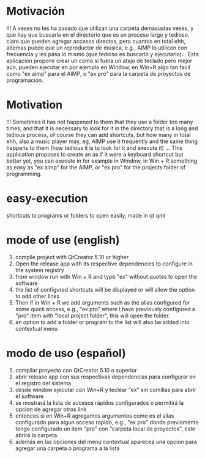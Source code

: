 # Motivación
!!! A veses no les ha pasado que utilizan una carpeta demasiadas veses, y que hay que buscarla en el directorio que es un proceso largo y tedioso, claro que pueden agregar accesos directos, pero cuantos en total ehh, ademas puede que un reproductor de música, e.g., AIMP lo utilicen con frecuencia y les pasa lo mismo (que tedioso es buscarlo y ejecutarlo)...
Esta aplicacion propone crear un como si fuera un atajo de teclado pero mejor aún, pueden ejecutar en por ejemplo en Window, en Win+R algo tan facil como "ex aimp" para el AIMP, o "ex pro" para la carpeta de proyectos de programación.

# Motivation
!!! Sometimes it has not happened to them that they use a folder too many times, and that it is necessary to look for it in the directory that is a long and tedious process, of course they can add shortcuts, but how many in total ehh, also a music player may, eg, AIMP use it frequently and the same thing happens to them (how tedious it is to look for it and execute it) ...
This application proposes to create an as if it were a keyboard shortcut but better yet, you can execute in for example in Window, in Win + R something as easy as "ex aimp" for the AIMP, or "ex pro" for the projects folder of programming.

# easy-execution
shortcuts to programs or folders to open easily, made in qt qml

# mode of use (english)
1. compile project with QtCreator 5.10 or higher
2. Open the release app with its respective dependencies to configure in the system registry
3. from window run with Win + R and type "ex" without quotes to open the software
4. the list of configured shortcuts will be displayed or will allow the option to add other links
5. Then if in Win + R we add arguments such as the alias configured for some quick access, e.g., "ex pro" where I have previously configured a "pro" item with "local project folder", this will open the folder.
6. an option to add a folder or program to the list will also be added into contextual menu
  
# modo de uso (español)
1. compilar proyecto con QtCreator 5.10 o superior
2. abrir release app con sus respectivas dependencias para configurar en el registro del sistema
3. desde window ejecutar con Win+R y teclear "ex" sin comillas para abrir el software
4. se mostrará la lista de accesos rápidos configurados o permitirá la opcion de agregar otros link
5. entonces si en Win+R agregamos argumentos como es el alias configurado para algun acceso rapido, e.g., "ex pro" donde previamente tengo configurado un item "pro" con "carpeta local de proyectos", este abrirá la carpeta. 
6. además en las opciones del menú contextual apareceá una opcion para agregar una carpeta o programa a la lista
